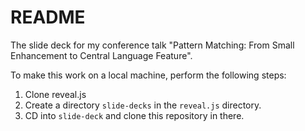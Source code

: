 # README #

The slide deck for my conference talk "Pattern Matching: From Small Enhancement to Central Language Feature".

To make this work on a local machine, perform the following steps:

1. Clone reveal.js
2. Create a directory `slide-decks` in the `reveal.js` directory.
3. CD into `slide-deck` and clone this repository in there.